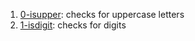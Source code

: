 1. [0-isupper](file///0-isupper "0-isupper"): checks for uppercase letters
2. [1-isdigit](https://github.com/hmmessai/alx-low_level_programming/blob/master/0x04-more_functions_nested_loops/1-isdigit.c "1-isdigit"): checks for digits